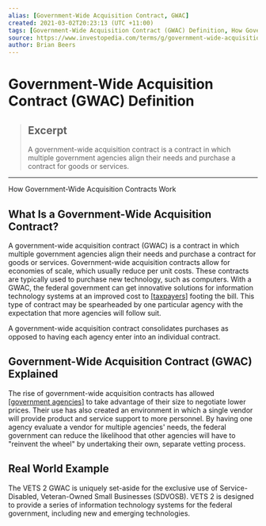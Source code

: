 ```yaml
---
alias: [Government-Wide Acquisition Contract, GWAC]
created: 2021-03-02T20:23:13 (UTC +11:00)
tags: [Government-Wide Acquisition Contract (GWAC) Definition, How Government-Wide Acquisition Contracts Work]
source: https://www.investopedia.com/terms/g/government-wide-acquisition-contract.asp
author: Brian Beers
---
```


# Government-Wide Acquisition Contract (GWAC) Definition

> ## Excerpt
> A government-wide acquisition contract is a contract in which multiple government agencies align their needs and purchase a contract for goods or services.

---

How Government-Wide Acquisition Contracts Work
## What Is a Government-Wide Acquisition Contract?

A government-wide acquisition contract (GWAC) is a contract in which multiple government agencies align their needs and purchase a contract for goods or services. Government-wide acquisition contracts allow for economies of scale, which usually reduce per unit costs. These contracts are typically used to purchase new technology, such as computers. With a GWAC, the federal government can get innovative solutions for information technology systems at an improved cost to [[taxpayers]](https://www.investopedia.com/articles/tax/10/history-taxes.asp) footing the bill. This type of contract may be spearheaded by one particular agency with the expectation that more agencies will follow suit.

A government-wide acquisition contract consolidates purchases as opposed to having each agency enter into an individual contract.

## Government-Wide Acquisition Contract (GWAC) Explained

The rise of government-wide acquisition contracts has allowed [[government agencies]](https://www.investopedia.com/articles/economics/11/government-regulations.asp) to take advantage of their size to negotiate lower prices. Their use has also created an environment in which a single vendor will provide product and service support to more personnel. By having one agency evaluate a vendor for multiple agencies' needs, the federal government can reduce the likelihood that other agencies will have to "reinvent the wheel" by undertaking their own, separate vetting process.

## Real World Example

The VETS 2 GWAC is uniquely set-aside for the exclusive use of Service-Disabled, Veteran-Owned Small Businesses (SDVOSB). VETS 2 is designed to provide a series of information technology systems for the federal government, including new and emerging technologies.
